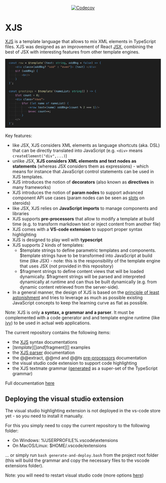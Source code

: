 <div align="center">
  <a href="https://codecov.io/gh/AmadeusITGroup/xjs?branch=master">
    <img src="https://codecov.io/gh/AmadeusITGroup/xjs/branch/master/graphs/badge.svg?branch=master" alt="Codecov" />
  </a>
</div>

# XJS

[XJS][xjs-doc] is a template language that allows to mix XML elements in TypeScript files. XJS was designed as an improvement of React [JSX][], combining the best of JSX with interesting features from other template engines.

![loops](docs/imgs/loops.png?raw=true)

Key features:
- like JSX, XJS considers XML elements as language shortcuts (aka. DSL) that can be directly translated into JavaScript (e.g. ```<div>``` means ```createElement("div",...)```)
- unlike JSX, **XJS considers XML elements and text nodes as statements** (whereas JSX considers them as expressions) - which means for instance that JavaScript control statements can be used in XJS templates.
- XJS introduces the notion of **decorators** (also known as **directives** in many frameworks)
- XJS introduces the notion of **param nodes** to support advanced component API use cases (param nodes can be seen as [slots][] on steroids)
- like JSX, XJS relies on **JavaScript imports** to manage components and libraries
- XJS supports **pre-processors** that allow to modify a template at build time (e.g. to transform markdown text or inject content from another file)
- XJS comes with a **VS-code extension** to support proper syntax highlighting
- XJS is designed to play well with **typescript**
- XJS supports 2 kinds of templates:
    - $template strings to define parametric templates and components. $template strings have to be transformed into JavaScript at build time (like JSX) - note: this is the responsibility of the template engine that uses JSX (not provided in this repository)
    - $fragment strings to define content views that will be loaded dynamically. $fragment strings will be parsed and interpreted dynamically at runtime and can thus be built dynamically (e.g. from dynamic content retrieved from the server-side).
- In a general manner, the design of XJS is based on the [principle of least astonishment][POLA] and tries to leverage as much as possible existing JavaScript concepts to keep the learning curve as flat as possible.

Note: XJS is only **a syntax, a grammar and a parser**. It must be complemented with a code generator and and template engine runtime (like [ivy][]) to be used in actual web applications.

The current repository contains the following items:
- the [XJS][xjs-doc] syntax documentations
- [$template][] and [$fragment][] examples
- the [XJS parser][parser] documentation
- the @@extract, @@md and @@ts [pre-processors][] documentation
- the visual studio code extension to support code highlighting
- the XJS textmate grammar ([generated][build] as a super-set of the TypeScript grammar)

Full documentation [here][toc]

[JSX]: https://reactjs.org/docs/introducing-jsx.html
[slots]: https://developer.mozilla.org/en-US/docs/Web/HTML/Element/slot
[POLA]: https://en.wikipedia.org/wiki/Principle_of_least_astonishment
[xjs-doc]: ./docs/xjs.md
[$template]: ./src/examples/template-sample.ts
[$fragment]: ./src/examples/fragment-sample.ts
[parser]: ./docs/parser.md
[pre-processors]: ./docs/pre-processors.md
[toc]: ./docs
[ivy]: https://github.com/AmadeusITGroup/ivy
[build]: ./docs/build.md


## Deploying the visual studio extension

The visual studio highlighting extension is not deployed in the vs-code store yet - so you need to install it manually.

For this you simply need to copy the current repository to the following folder:
- On Windows: %USERPROFILE%\.vscode\extensions
- On MacOS/Linux: $HOME/.vscode/extensions 

... or simply run `bash generate-and-deploy.bash` from the project root folder (this will build the grammar and copy the necessary files to the vscode extensions folder).

Note: you will need to restart visual studio code (more options [here][build])

